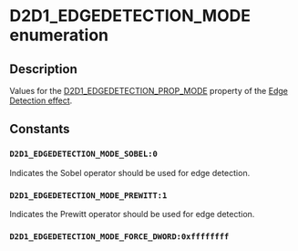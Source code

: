 # D2D1_EDGEDETECTION_MODE enumeration

## Description

Values for the [D2D1_EDGEDETECTION_PROP_MODE](https://learn.microsoft.com/windows/desktop/api/d2d1effects_2/ne-d2d1effects_2-d2d1_edgedetection_prop) property of the [Edge Detection effect](https://learn.microsoft.com/windows/desktop/Direct2D/edge-detection-effect).

## Constants

### `D2D1_EDGEDETECTION_MODE_SOBEL:0`

Indicates the Sobel operator should be used for edge detection.

### `D2D1_EDGEDETECTION_MODE_PREWITT:1`

Indicates the Prewitt operator should be used for edge detection.

### `D2D1_EDGEDETECTION_MODE_FORCE_DWORD:0xffffffff`